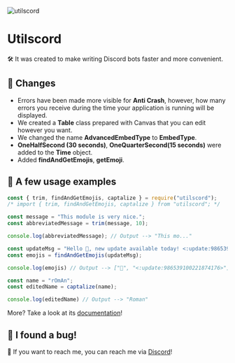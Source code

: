 ![utilscord](https://socialify.git.ci/romanbaba/utilscord/image?font=Jost&forks=1&language=1&name=1&owner=1&pattern=Plus&stargazers=1&theme=Auto)

# Utilscord
🛠️ It was created to make writing Discord bots faster and more convenient.

## 🚀 Changes
- Errors have been made more visible for **Anti Crash**, however, how many errors you receive during the time your application is running will be displayed.
- We created a **Table** class prepared with Canvas that you can edit however you want.
- We changed the name **AdvancedEmbedType** to **EmbedType**.
- **OneHalfSecond (30 seconds)**, **OneQuarterSecond(15 seconds)** were added to the **Time** object.
- Added **findAndGetEmojis**, **getEmoji**.

## 🏅 A few usage examples
```js
const { trim, findAndGetEmojis, captalize } = require("utilscord");
/* import { trim, findAndGetEmojis, captalize } from "utilscord"; */

const message = "This module is very nice.";
const abbreviatedMessage = trim(message, 10);

console.log(abbreviatedMessage); // Output --> "This mo..."

const updateMsg = "Hello 👋, new update available today! <:update:986539100221874176>";
const emojis = findAndGetEmojis(updateMsg);

console.log(emojis) // Output --> ["👋", "<:update:986539100221874176>"]

const name = "rOmAn";
const editedName = captalize(name);

console.log(editedName) // Output --> "Roman"
```
More? Take a look at its [documentation](https://github.com/romanbaba/utilscord/tree/master/docs)!

## 🐞 I found a bug!
📱 If you want to reach me, you can reach me via [Discord](https://discord.gg/altyapilar)!
